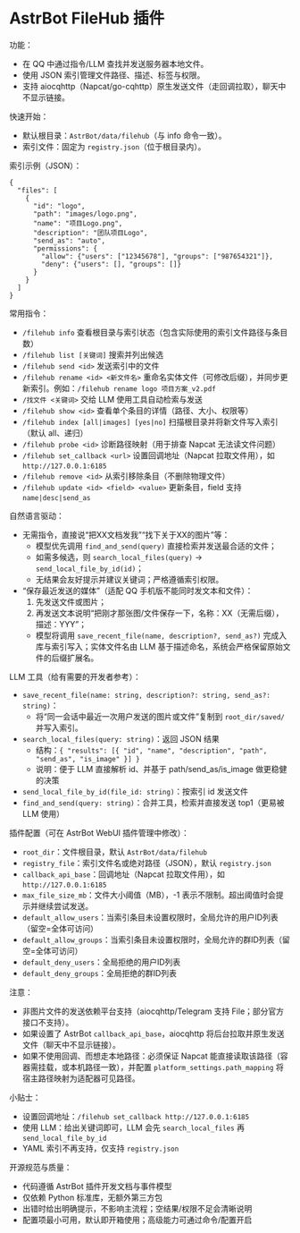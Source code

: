 AstrBot FileHub 插件
=====================

功能：
- 在 QQ 中通过指令/LLM 查找并发送服务器本地文件。
- 使用 JSON 索引管理文件路径、描述、标签与权限。
- 支持 aiocqhttp（Napcat/go-cqhttp）原生发送文件（走回调拉取），聊天中不显示链接。

快速开始：
- 默认根目录：`AstrBot/data/filehub`（与 info 命令一致）。
- 索引文件：固定为 `registry.json`（位于根目录内）。

索引示例（JSON）：

```
{
  "files": [
    {
      "id": "logo",
      "path": "images/logo.png",
      "name": "项目Logo.png",
      "description": "团队项目Logo",
      "send_as": "auto",
      "permissions": {
        "allow": {"users": ["12345678"], "groups": ["987654321"]},
        "deny": {"users": [], "groups": []}
      }
    }
  ]
}
```

常用指令：
- `/filehub info` 查看根目录与索引状态（包含实际使用的索引文件路径与条目数）
- `/filehub list [关键词]` 搜索并列出候选
- `/filehub send <id>` 发送索引中的文件
- `/filehub rename <id> <新文件名>` 重命名实体文件（可修改后缀），并同步更新索引。例如：`/filehub rename logo 项目方案_v2.pdf`
- `/找文件 <关键词>` 交给 LLM 使用工具自动检索与发送
- `/filehub show <id>` 查看单个条目的详情（路径、大小、权限等）
- `/filehub index [all|images] [yes|no]` 扫描根目录并将新文件写入索引（默认 all、递归）
- `/filehub probe <id>` 诊断路径映射（用于排查 Napcat 无法读文件问题）
- `/filehub set_callback <url>` 设置回调地址（Napcat 拉取文件用），如 `http://127.0.0.1:6185`
- `/filehub remove <id>` 从索引移除条目（不删除物理文件）
- `/filehub update <id> <field> <value>` 更新条目，field 支持 `name|desc|send_as`

自然语言驱动：
- 无需指令，直接说“把XX文档发我”“找下关于XX的图片”等：
  - 模型优先调用 `find_and_send(query)` 直接检索并发送最合适的文件；
  - 如需多候选，则 `search_local_files(query)` → `send_local_file_by_id(id)`；
  - 无结果会友好提示并建议关键词；严格遵循索引权限。
- “保存最近发送的媒体”（适配 QQ 手机版不能同时发文本和文件）：
  1) 先发送文件或图片；
  2) 再发送文本说明“把刚才那张图/文件保存一下，名称：XX（无需后缀），描述：YYY”；
  - 模型将调用 `save_recent_file(name, description?, send_as?)` 完成入库与索引写入；实体文件名由 LLM 基于描述命名，系统会严格保留原始文件的后缀扩展名。

LLM 工具（给有需要的开发者参考）：
- `save_recent_file(name: string, description?: string, send_as?: string)`：
  - 将“同一会话中最近一次用户发送的图片或文件”复制到 `root_dir/saved/` 并写入索引。
- `search_local_files(query: string)`：返回 JSON 结果 
  - 结构：`{ "results": [{ "id", "name", "description", "path", "send_as", "is_image" }] }`
  - 说明：便于 LLM 直接解析 id、并基于 path/send_as/is_image 做更稳健的决策
- `send_local_file_by_id(file_id: string)`：按索引 id 发送文件
- `find_and_send(query: string)`：合并工具，检索并直接发送 top1（更易被 LLM 使用）

插件配置（可在 AstrBot WebUI 插件管理中修改）：
- `root_dir`：文件根目录，默认 `AstrBot/data/filehub`
- `registry_file`：索引文件名或绝对路径（JSON），默认 `registry.json`
- `callback_api_base`：回调地址（Napcat 拉取文件用），如 `http://127.0.0.1:6185`
- `max_file_size_mb`：文件大小阈值（MB），-1 表示不限制。超出阈值时会提示并继续尝试发送。
- `default_allow_users`：当索引条目未设置权限时，全局允许的用户ID列表（留空=全体可访问）
- `default_allow_groups`：当索引条目未设置权限时，全局允许的群ID列表（留空=全体可访问）
- `default_deny_users`：全局拒绝的用户ID列表
- `default_deny_groups`：全局拒绝的群ID列表

注意：
- 非图片文件的发送依赖平台支持（aiocqhttp/Telegram 支持 File；部分官方接口不支持）。
- 如果设置了 AstrBot `callback_api_base`，aiocqhttp 将后台拉取并原生发送文件（聊天中不显示链接）。
- 如果不使用回调、而想走本地路径：必须保证 Napcat 能直接读取该路径（容器需挂载，或本机路径一致），并配置 `platform_settings.path_mapping` 将宿主路径映射为适配器可见路径。

小贴士：
- 设置回调地址：`/filehub set_callback http://127.0.0.1:6185`
- 使用 LLM：给出关键词即可，LLM 会先 `search_local_files` 再 `send_local_file_by_id`
- YAML 索引不再支持，仅支持 `registry.json`

开源规范与质量：
- 代码遵循 AstrBot 插件开发文档与事件模型
- 仅依赖 Python 标准库，无额外第三方包
- 出错时给出明确提示，不影响主流程；空结果/权限不足会清晰说明
- 配置项最小可用，默认即开箱使用；高级能力可通过命令/配置开启
